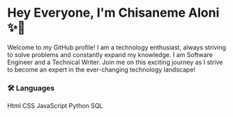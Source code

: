 # Hey Everyone, I'm Chisaneme Aloni ✨🚀

Welcome to my GitHub profile! I am a technology enthusiast, always striving to solve problems and constantly expand my knowledge. I am Software Engineer and a Technical Writer. Join me on this exciting journey as I strive to become an expert in the ever-changing technology landscape!

### 🛠 Languages

Html
CSS
JavaScript
Python
SQL
